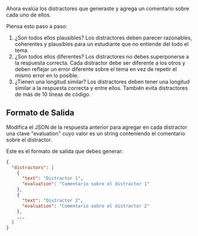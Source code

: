 Ahora evalúa los distractores que generaste y agrega un comentario sobre cada uno de ellos.

Piensa esto paso a paso:

1. ¿Son todos ellos plausibles? Los distractores deben parecer razonables, coherentes y plausibles para un estudiante que no entiende del todo el tema.
2. ¿Son todos ellos diferentes? Los distractores no debes superponerse a la respuesta correcta. Cada distractor debe ser diferente a los otros y deben reflejar un error diferente sobre el tema en vez de repetir el mismo error en lo posible.
3. ¿Tienen una longitud similar? Los distractores deben tener una longitud similar a la respuesta correcta y entre ellos. También evita distractores de más de 10 líneas de código.

## **Formato de Salida**

Modifica el JSON de la respuesta anterior para agregar en cada distractor una clave "evaluation" cuyo valor es un string conteniendo el comentario sobre el distractor.

Este es el formato de salida que debes generar:

```json
{
  "distractors": [
    {
      "text": "Distractor 1",
      "evaluation": "Comentario sobre el distractor 1"
    },
    {
      "text": "Distractor 2",
      "evaluation": "Comentario sobre el distractor 2"
    },
    ...
  ]
}
```
